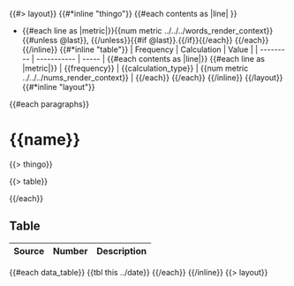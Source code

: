 {{#> layout}}
{{#*inline "thingo"}}
    {{#each contents as |line| }}
- {{#each line as |metric|}}{{num metric ../../../words_render_context}}{{#unless @last}}, {{/unless}}{{#if @last}}.{{/if}}{{/each}}
{{/each}}
{{/inline}}
{{#*inline "table"}}
| Frequency | Calculation | Value |
| --------- | ----------- | ----- |
{{#each contents as |line|}}
{{#each line as |metric|}}
| {{frequency}} | {{calculation_type}} | {{num metric ../../../nums_render_context}} |
{{/each}}
{{/each}}
{{/inline}}
{{/layout}}
{{#*inline "layout"}}

{{#each paragraphs}}
# {{name}}
{{> thingo}}

{{> table}}

{{/each}}

## Table

| Source | Number | Description |
| ------ | ------ | ----------- |
{{#each data_table}}
{{tbl this ../date}}
{{/each}}
{{/inline}}
{{> layout}}